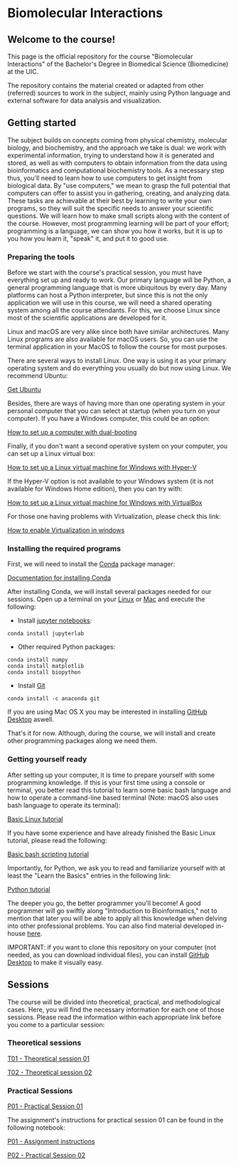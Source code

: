 # Biomolecular Interactions

## Welcome to the course!

This page is the official repository for the course "Biomolecular Interactions" of the Bachelor's Degree in Biomedical Science (Biomedicine) at the UIC.

The repository contains the material created or adapted from other (referred) sources to work in the subject, mainly using Python language and external software for data analysis and visualization.

## Getting started

The subject builds on concepts coming from physical chemistry, molecular biology, and biochemistry, and the approach we take is dual: we work with experimental information, trying to understand how it is generated and stored, as well as with computers to obtain information from the data using bioinformatics and computational biochemistry tools. As a necessary step thus, you'll need to learn how to use computers to get insight from biological data. By "use computers," we mean to grasp the full potential that computers can offer to assist you in gathering, creating, and analyzing data. These tasks are achievable at their best by learning to write your own programs, so they will suit the specific needs to answer your scientific questions. We will learn how to make small scripts along with the content of the course. However, most programming learning will be part of your effort; programming is a language, we can show you how it works, but it is up to you how you learn it, "speak" it, and put it to good use.

### Preparing the tools

Before we start with the course's practical session, you must have everything set up and ready to work. Our primary language will be Python, a general programming language that is more ubiquitous by every day. Many platforms can host a Python interpreter, but since this is not the only application we will use in this course, we will need a shared operating system among all the course attendants. For this, we choose Linux since most of the scientific applications are developed for it.

Linux and macOS are very alike since both have similar architectures. Many Linux programs are also available for macOS users. So, you can use the terminal application in your MacOS to follow the course for most purposes.

There are several ways to install Linux. One way is using it as your primary operating system and do everything you usually do but now using Linux. We recommend Ubuntu:

[Get Ubuntu](https://ubuntu.com/)

Besides, there are ways of having more than one operating system in your personal computer that you can select at startup (when you turn on your computer). If you have a Windows computer, this could be an option:

[How to set up a computer with dual-booting](https://itsfoss.com/install-ubuntu-1404-dual-boot-mode-windows-8-81-uefi/)

Finally, if you don't want a second operative system on your computer, you can set up a Linux virtual box:

[How to set up a Linux virtual machine for Windows with Hyper-V](https://www.thomasmaurer.ch/2019/06/how-to-create-an-ubuntu-vm-on-windows-10/)

If the Hyper-V option is not available to your Windows system (it is not available for Windows Home edition), then you can try with:

[How to set up a Linux virtual machine for Windows with VirtualBox](https://itsfoss.com/install-linux-in-virtualbox/)

For those one having problems with Virtualization, please check this link:

[How to enable Virtualization in windows](https://support.bluestacks.com/hc/en-us/articles/115003174386-How-to-enable-Virtualization-VT-on-Windows-10-for-BlueStacks-4)

### Installing the required programs

First, we will need to install the [Conda](https://docs.conda.io/en/latest/) package manager:

[Documentation for installing Conda](https://docs.conda.io/projects/conda/en/latest/user-guide/install/)

After installing Conda, we will install several packages needed for our sessions. Open up a terminal on your [Linux](https://www.lifewire.com/ways-to-open-a-terminal-console-window-using-ubuntu-4075024) or [Mac](https://www.howtogeek.com/682770/how-to-open-the-terminal-on-a-mac/) and execute the following:

* Install [jupyter notebooks](https://jupyter.org/install):
```
conda install jupyterlab
```
* Other required Python packages:
```
conda install numpy
conda install matplotlib
conda install biopython
```

* Install [Git](https://git-scm.com/)
```
conda install -c anaconda git
```

If you are using Mac OS X you may be interested in installing [GitHub Desktop](https://desktop.github.com) aswell.


That's it for now. Although, during the course, we will install and create other programming packages along we need them.

### Getting yourself ready

After setting up your computer, it is time to prepare yourself with some programming knowledge. If this is your first time using a console or terminal, you better read this tutorial to learn some basic bash language and how to operate a command-line based terminal (Note: macOS also uses bash language to operate its terminal):

[Basic Linux tutorial](https://ryanstutorials.net/linuxtutorial/)

If you have some experience and have already finished the Basic Linux tutorial, please read the following:

[Basic bash scripting tutorial](https://ryanstutorials.net/bash-scripting-tutorial/)

Importantly, for Python, we ask you to read and familiarize yourself with at least the "Learn the Basics" entries in the following link:

[Python tutorial](https://www.learnpython.org/en/)

The deeper you go, the better programmer you'll become! A good programmer will go swiftly along "Introduction to Bioinformatics," not to mention that later you will be able to apply all this knowledge when delving into other professional problems. You can also find material developed in-house [here](https://github.com/Biocomputing-Teaching/Learning-Python-for-Biocomputing).

IMPORTANT: if you want to clone this repository on your computer (not needed, as you can download individual files), you can install [GitHub Desktop](https://desktop.github.com) to make it visually easy.

## Sessions

The course will be divided into theoretical, practical, and methodological cases. Here, you will find the necessary information for each one of those sessions. Please read the information within each appropriate link before you come to a particular session:

### Theoretical sessions

[T01 - Theoretical session 01](https://github.com/Biocomputing-Teaching/Biomolecular-Interactions/tree/master/theoretical/T01)

[T02 - Theoretical session 02](https://github.com/Biocomputing-Teaching/Biomolecular-Interactions/tree/master/theoretical/T02)


### Practical Sessions

[P01 - Practical Session 01](https://github.com/Biocomputing-Teaching/Biomolecular-Interactions/tree/master/practical/P01)

The assignment's instructions for practical session 01 can be found in the following notebook:

[P01 - Assignment instructions](https://github.com/Biocomputing-Teaching/Biomolecular-Interactions/blob/master/practical/P01/assignment/assignment_instructions.ipynb)

[P02 - Practical Session 02](https://github.com/Biocomputing-Teaching/Biomolecular-Interactions/tree/master/practical/P02)

